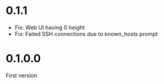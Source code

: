 0.1.1
=====

* Fix: Web UI having 0 height
* Fix: Failed SSH connections due to known_hosts prompt

0.1.0.0
=======

First version
